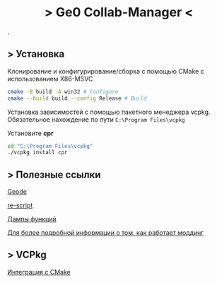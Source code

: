 <h1 align="center"> > Ge0 Collab-Manager < </h1>

.

## > Установка

Клонирование и конфигурирование/сборка с помощью CMake с использованием X86-MSVC

```bash
cmake -B build -A win32 # Configure
cmake --build build --config Release # Build
```

Установка зависимостей с помощью пакетного менеджера vcpkg. Обязательное нахождение по пути ```C:\Program Files\vcpkg```

Установите **cpr**

```bash
cd "C:\Program Files\vcpkg"
./vcpkg install cpr
```

## > Полезные ссылки

[Geode](https://docs.geode-sdk.org/classes/MenuLayer)

[re-script](https://github.com/matcool/re-scripts/blob/main/classes_gd2.cpp)

[Дампы функций](https://github.com/matcool/re-scripts/blob/main/func_dump.txt)

[Для более подробной информации о том, как работает моддинг](https://github.com/matcool/gd-mod-example)

## > VCPkg

[Интеграция с CMake](https://learn.microsoft.com/en-us/vcpkg/users/buildsystems/cmake-integration)
